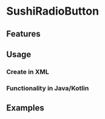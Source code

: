 # SushiRadioButton

## Features

## Usage

### Create in XML

### Functionality in Java/Kotlin

## Examples
